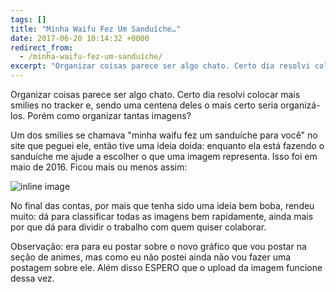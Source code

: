 ```yaml
---
tags: []
title: "Minha Waifu Fez Um Sanduíche…"
date: 2017-06-20 10:14:32 +0000
redirect_from:
  - /minha-waifu-fez-um-sanduíche/
excerpt: "Organizar coisas parece ser algo chato. Certo dia resolvi colocar mais smilies no tracker e, sendo uma centena deles o mais certo seria..."
---
```


Organizar coisas parece ser algo chato. Certo dia resolvi colocar mais smilies no tracker e, sendo uma centena deles o mais certo seria organizá-los. Porém como organizar tantas imagens?

Um dos smilies se chamava "minha waifu fez um sanduíche para você" no site que peguei ele, então tive uma ideia doida: enquanto ela está fazendo o sanduíche me ajude a escolher o que uma imagem representa. Isso foi em maio de 2016. Ficou mais ou menos assim:

![inline image](https://res.cloudinary.com/qgustavor/image/upload/v1497953672/hfz4cy4e1cxrr0p9oobi.png)

No final das contas, por mais que tenha sido uma ideia bem boba, rendeu muito: dá para classificar todas as imagens bem rapidamente, ainda mais por que dá para dividir o trabalho com quem quiser colaborar.

Observação: era para eu postar sobre o novo gráfico que vou postar na seção de animes, mas como eu não postei ainda não vou fazer uma postagem sobre ele. Além disso ESPERO que o upload da imagem funcione dessa vez.